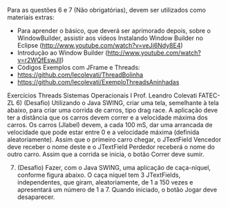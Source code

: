 Para as questões 6 e 7 (Não obrigatórias), devem ser utilizados como materiais extras:
- Para aprender o básico, que deverá ser aprimorado depois, sobre o WindowBuilder, assistir aos
vídeos Instalando Window Builder no Eclipse (http://www.youtube.com/watch?v=veJi6Ndy8E4)
- Introdução ao Window Builder (http://www.youtube.com/watch?v=r2WQfEswJlI)
- Códigos Exemplos com JFrame e Threads:
- https://github.com/lecolevati/ThreadBolinha
- https://github.com/lecolevati/ExemploThreadsAninhadas

Exercícios Threads Sistemas Operacionais I
Prof. Leandro Colevati FATEC-ZL
6) (Desafio) Utilizando o Java SWING, criar uma tela, semelhante à tela abaixo, para criar
uma corrida de carros, tipo drag race. A aplicação deve ter a distância que os carros devem correr
e a velocidade máxima dos carros. Os carros (Jlabel) devem, a cada 100 mS, dar uma
arrancada de velocidade que pode estar entre 0 e a velocidade máxima (definida
aleatoriamente). Assim que o primeiro carro chegar, o JTextField Vencedor deve receber o
nome deste e o JTextField Perdedor receberá o nome do outro carro. Assim que a corrida se
inicia, o botão Correr deve sumir.

7) (Desafio) Fazer, com o Java SWING, uma aplicação de caça-níquel, conforme figura abaixo.
O caça níquel tem 3 JTextFields, independentes, que giram, aleatoriamente, de 1 a 150 vezes e
apresentará um número de 1 a 7. Quando iniciado, o botão Jogar deve desaparecer.

